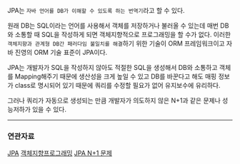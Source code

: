 JPA는 `자바 언어를 DB가 이해할 수 있도록 하는 번역기`라고 할 수 있다.

원래 DB는 SQL이라는 언어를 사용해서 객체를 저장하거나 불러올 수 있는데 매번 DB와 소통할 때 SQL을 작성하게 되면 객체지향적으로 프로그래밍을 할 수가 없다.
이러한 `객체지향과 관계형 DB간 패러다임 불일치를 해결`하기 위한 기술이 ORM 프레임워크이고 자바 진영의 ORM 기술 표준이 JPA이다.

JPA는 개발자가 SQL을 작성하지 않아도 적절한 SQL을 생성해서 DB와 소통하고 객체를 Mapping해주기 때문에 생산성을 크게 높일 수 있고 DB를 바꾼다고 해도 매핑 정보가 class로 명시되어 있기 때문에 쿼리를 수정할 필요가 없어 유지보수에 유리하다.

그러나 쿼리가 자동으로 생성되는 만큼 개발자가 의도하지 않은 N+1과 같은 문제나 성능저하가 있을 수 있다.

---
### 연관자료
[JPA](/Studying/CS/JPA.md)
[객체지향프로그래밍](/Studying/CS/객체지향프로그래밍.md)
[JPA N+1 문제](링크예정)